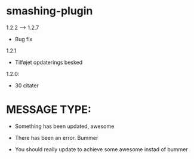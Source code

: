 # smashing-plugin
1.2.2 --> 1.2.7
* Bug fix

1.2.1
* Tilføjet opdaterings besked

1.2.0:
* 30 citater







# MESSAGE TYPE:
- <div class="updated notice"> <p>Something has been updated, awesome</p> </div>
- <div class="error notice"> <p>There has been an error. Bummer</p> </div>
- <div class="update-nag notice"> <p>You should really update to achieve some awesome instad of bummer</p> </div>
